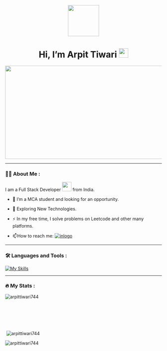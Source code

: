 <div id="header" align="center">
  <img src="https://media.giphy.com/media/Tgw604MyLJnDtbi4t0/giphy.gif" width="100"/>
</div>
<div align="center">
<h1>
  Hi, I’m Arpit Tiwari
  <img src="https://media.giphy.com/media/hvRJCLFzcasrR4ia7z/giphy.gif" width="30px"/>
</h1>
</div>
<div align="center">
  <img src="https://media.giphy.com/media/dWesBcTLavkZuG35MI/giphy.gif" width="600" height="300"/>
</div>

---
### :man_technologist: About Me :
I am a Full Stack Developer <img src="https://media.giphy.com/media/WUlplcMpOCEmTGBtBW/giphy.gif" width="30"> from India.
- :telescope: I’m a MCA student and looking for an opportunity.

- :seedling: Exploring New Technologies.

- :zap: In my free time, I solve problems on Leetcode and other many platforms.

- :mailbox:How to reach me: 
<a href="https://www.linkedin.com/in/arpit-tiwari-246b2a259" target="_blank"><img src="https://img.shields.io/badge/linked-blue?style=flat&logo=Linkedin&logoColor=white" alt="inlogo"></a>

---

### :hammer_and_wrench: Languages and Tools :
[![My Skills](https://skills.thijs.gg/icons?i=c,cpp,java,python,javascript,html,css,bootstrap,tailwind,git&theme=dark)](https://www.geeksforgeeks.org/)

---

### :fire: My Stats :
<p><img align="left" src="https://github-readme-stats.vercel.app/api/top-langs?username=arpittiwari744&show_icons=true&locale=en&layout=compact&theme=dark" alt="arpittiwari744" /></p>
<br></br>
<br></br>
<br></br>
<p>&nbsp;<img align="center" src="https://github-readme-stats.vercel.app/api?username=arpittiwari744&show_icons=true&theme=dark&locale=en" alt="arpittiwari744" /></p>

<p><img align="center" src="https://github-readme-streak-stats.herokuapp.com/?user=arpittiwari744&theme=dark" alt="arpittiwari744" /></p

<!---
arpittiwari744/arpittiwari744 is a ✨ special ✨ repository because its `README.md` (this file) appears on your GitHub profile.
You can click the Preview link to take a look at your changes.
--->
